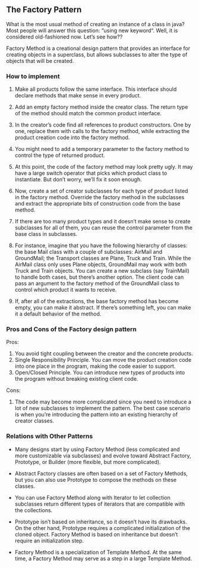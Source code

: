 <h2>The Factory Pattern</h2>

What is the most usual method of creating an instance of a class in java? Most people will answer this question: “using new keyword“. Well, it is considered old-fashioned now. Let’s see how??

Factory Method is a creational design pattern that provides an interface for creating objects in a superclass, but allows subclasses to alter the type of objects that will 
be created.

<h3>How to implement</h3>

1. Make all products follow the same interface. This interface should declare methods that make sense in every product.

2. Add an empty factory method inside the creator class. The return type of the method should match the common product interface.

3. In the creator’s code find all references to product constructors. One by one, replace them with calls to the factory method, while extracting the product creation code into the factory method.

4. You might need to add a temporary parameter to the factory method to control the type of returned product.

5. At this point, the code of the factory method may look pretty ugly. It may have a large  switch operator that picks which product class to instantiate. But don’t worry, we’ll fix it soon enough.

6. Now, create a set of creator subclasses for each type of product listed in the factory method. Override the factory method in the subclasses and extract the appropriate bits of construction code from the base method.

7. If there are too many product types and it doesn’t make sense to create subclasses for all of them, you can reuse the control parameter from the base class in subclasses.

8. For instance, imagine that you have the following hierarchy of classes: the base Mail class with a couple of subclasses: AirMail and GroundMail; the Transport classes are Plane,  Truck and Train. While the AirMail class only uses Plane objects, GroundMail may work with both Truck and Train objects. You can create a new subclass (say TrainMail) to handle both cases, but there’s another option. The client code can pass an argument to the factory method of the GroundMail class to control which product it wants to receive.

9.  If, after all of the extractions, the base factory method has become empty, you can make it abstract. If there’s something left, you can make it a default behavior of the method.

<h3>Pros and Cons of the Factory design pattern</h3>

Pros:
1. You avoid tight coupling between the creator and the concrete products.
2. Single Responsibility Principle. You can move the product creation code into one place in the program, making the code easier to support.
3. Open/Closed Principle. You can introduce new types of products into the program without breaking existing client code.

Cons:

1. The code may become more complicated since you need to introduce a lot of new subclasses to implement the pattern. The best case scenario is when you’re introducing the pattern into an existing hierarchy of creator classes.

<h3>Relations with Other Patterns</h3>

- Many designs start by using Factory Method (less complicated and more customizable via subclasses) and evolve toward Abstract Factory, Prototype, or Builder (more flexible, but more complicated).

- Abstract Factory classes are often based on a set of Factory Methods, but you can also use Prototype to compose the methods on these classes.

- You can use Factory Method along with Iterator to let collection subclasses return different types of iterators that are compatible with the collections.

- Prototype isn’t based on inheritance, so it doesn’t have its drawbacks. On the other hand, Prototype requires a complicated initialization of the cloned object. Factory Method is based on inheritance but doesn’t require an initialization step.

- Factory Method is a specialization of Template Method. At the same time, a Factory Method may serve as a step in a large Template Method.